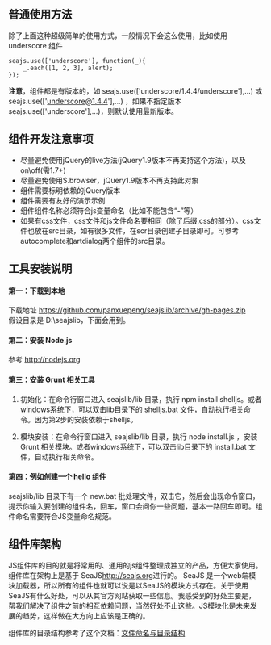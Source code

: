 <a name="usage2"></a>
## 普通使用方法

除了上面这种超级简单的使用方式，一般情况下会这么使用，比如使用 underscore 组件

	seajs.use(['underscore'], function(_){
		_.each([1, 2, 3], alert);
	});
	
**注意**，组件都是有版本的，如 seajs.use(['underscore/1.4.4/underscore'],...) 或 seajs.use(['underscore@1.4.4'],...) ，如果不指定版本seajs.use(['underscore'],...)，则默认使用最新版本。

<a name="usage3"></a>
## 组件开发注意事项

+ 尽量避免使用jQuery的live方法(jQuery1.9版本不再支持这个方法)，以及on\off(需1.7+)
+ 尽量避免使用$.browser，jQuery1.9版本不再支持此对象
+ 组件需要标明依赖的jQuery版本
+ 组件需要有友好的演示示例
+ 组件组件名称必须符合js变量命名（比如不能包含“-”等）
+ 如果有css文件，css文件和js文件命名要相同（除了后缀.css的部分）。css文件也放在src目录，如有很多文件，在scr目录创建子目录即可。可参考autocomplete和artdialog两个组件的src目录。


<a name="usage4"></a>
## 工具安装说明
 
#### 第一：下载到本地
下载地址 https://github.com/panxuepeng/seajslib/archive/gh-pages.zip  
假设目录是 D:\seajslib，下面会用到。
 
#### 第二：安装 Node.js
参考 http://nodejs.org
 
#### 第三：安装 Grunt 相关工具

1. 初始化：在命令行窗口进入 seajslib/lib 目录，执行 npm install shelljs。或者windows系统下，可以双击lib目录下的 shelljs.bat 文件，自动执行相关命令。因为第2步的安装依赖于shelljs。

2. 模块安装：在命令行窗口进入 seajslib/lib 目录，执行 node install.js ，安装 Grunt 相关模块。或者windows系统下，可以双击lib目录下的 install.bat 文件，自动执行相关命令。

 
#### 第四：例如创建一个 hello 组件
seajslib/lib 目录下有一个 new.bat 批处理文件，双击它，然后会出现命令窗口，提示你输入要创建的组件名，回车，窗口会问你一些问题，基本一路回车即可。组件命名需要符合JS变量命名规范。


<a name="usage5"></a>
## 组件库架构
JS组件库的目的就是将常用的、通用的js组件整理成独立的产品，方便大家使用。组件库在架构上是基于 SeaJS<http://seajs.org>进行的。 SeaJS 是一个web端模块加载器，所以所有的组件也就可以说是以SeaJS的模块方式存在。关于使用SeaJS有什么好处，可以从其官方网站获取一些信息。我感受到的好处主要是，帮我们解决了组件之前的相互依赖问题，当然好处不止这些。JS模块化是未来发展的趋势，这样做在大方向上应该是正确的。

组件库的目录结构参考了这个文档：[文件命名与目录结构](https://github.com/aralejs/aralejs.org/wiki/%E6%96%87%E4%BB%B6%E5%91%BD%E5%90%8D%E4%B8%8E%E7%9B%AE%E5%BD%95%E7%BB%93%E6%9E%84)